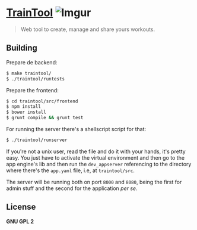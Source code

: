 # [TrainTool](https://gymup.com.br) ![Imgur](http://i.imgur.com/qnDCHEs.png)

> Web tool to create, manage and share yours workouts.


## Building

Prepare de backend:

```bash
$ make traintool/
$ ./traintool/runtests
```

Prepare the frontend:

```bash
$ cd traintool/src/frontend
$ npm install
$ bower install
$ grunt compile && grunt test
```

For running the server there's a shellscript script for that:

```bash
$ ./traintool/runserver
```

If you're not a unix user, read the file and do it with your hands, it's pretty easy. You just have to activate the virtual environment and then go to the app engine's lib and then run the `dev_appserver` referencing to the directory where there's the `app.yaml` file, i.e, at `traintool/src`.

The server will be running both on port `8000` and `8080`, being the first for admin stuff and the second for the application *per se*.

## License

**GNU GPL 2**
